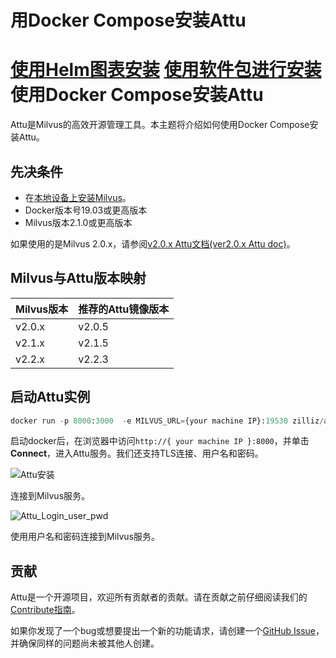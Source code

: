 
用Docker Compose安装Attu
===

[使用Helm图表安装](attu_install-helm.md) [使用软件包进行安装](attu_install-package.md)
使用Docker Compose安装Attu
===========================

Attu是Milvus的高效开源管理工具。本主题将介绍如何使用Docker Compose安装Attu。

先决条件
-------

* 在[本地设备上安装Milvus](install_standalone-docker.md)。
* Docker版本号19.03或更高版本
* Milvus版本2.1.0或更高版本

如果使用的是Milvus 2.0.x，请参阅[v2.0.x Attu文档(ver2.0.x Attu doc)](https://milvus.io/docs/v2.0.x/attu_install-docker.md)。

Milvus与Attu版本映射
-----------------------

| Milvus版本 | 推荐的Attu镜像版本 |
| --- | --- |
| v2.0.x | v2.0.5 |
| v2.1.x | v2.1.5 |
| v2.2.x | v2.2.3 |

启动Attu实例
-------------

```python
docker run -p 8000:3000  -e MILVUS_URL={your machine IP}:19530 zilliz/attu:v2.2.3

```

启动docker后，在浏览器中访问`http://{ your machine IP }:8000`，并单击**Connect**，进入Attu服务。我们还支持TLS连接、用户名和密码。

![Attu安装](https://milvus.io/static/e4e22f4f0866cf9dad5a9ebe98359532/1263b/insight_install.png "连接到Milvus服务")

连接到Milvus服务。

![Attu_Login_user_pwd](https://milvus.io/static/def6a7263b0f5e73b291c73c363d4821/1263b/insight_install_user_pwd.png "使用用户名和密码连接到Milvus服务")

使用用户名和密码连接到Milvus服务。

贡献
-----

Attu是一个开源项目，欢迎所有贡献者的贡献。请在贡献之前仔细阅读我们的[Contribute指南](https://github.com/zilliztech/attu)。

如果你发现了一个bug或想要提出一个新的功能请求，请创建一个[GitHub Issue](https://github.com/zilliztech/attu)，并确保同样的问题尚未被其他人创建。